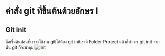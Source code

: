 # คำสั่ง git ที่ขึ้นต้นด้วยอักษร I

## Git init
คือเริ่มต้นก่อนที่เราจะใช้งาน gitได้ต้อง git initเรามี Folder Project แล้วก็ทำการ git init จากนั้น git ก็จะมาคุม
![init](https://github.com/ThanaloekKaisai/Git_A-Z_Mission_65030096/assets/144195683/f8dfea58-63b0-499e-ab94-6311c2c6e8c2)
